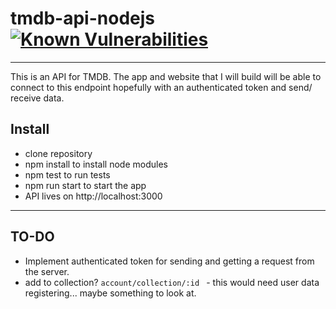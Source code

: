 # tmdb-api-nodejs [![Known Vulnerabilities](https://snyk.io/package/npm/name/badge.svg)](https://snyk.io/package/npm/name)
----
This is an API for TMDB. The app and website that I will build will be able to connect to this endpoint hopefully with an authenticated token and send/ receive data.

## Install
* clone repository
* npm install to install node modules
* npm test to run tests
* npm run start to start the app
* API lives on http://localhost:3000
----
## TO-DO
* Implement authenticated token for sending and getting a request from the server.
* add to collection? ```account/collection/:id ``` - this would need user data registering... maybe something to look at.
